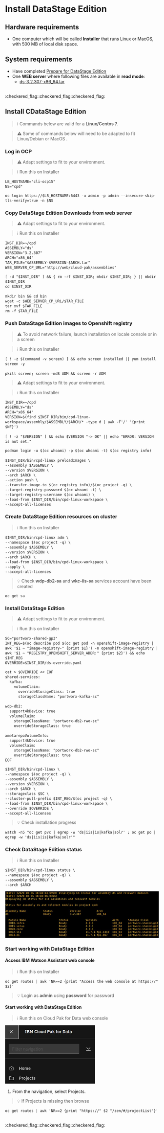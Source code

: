 # Install DataStage Edition

## Hardware requirements

-  One computer which will be called **Installer** that runs Linux or MacOS, with 500 MB of local disk space.

## System requirements

- Have completed  [Prepare for DataStage Edition](https://github.com/bpshparis/sandbox/blob/master/Prepare-for-DataStage-Edition.md#prepare-for-datastage-edition)
- One **WEB server** where following files are available in **read mode**:
  - [ds-3.2.307-x86_64.tar](https://github.com/bpshparis/sandbox/blob/master/Prepare-for-DataStage-Edition.md#save-datastage-edition-downloads-to-web-server)

<br>
:checkered_flag::checkered_flag::checkered_flag:
<br>

## Install CDataStage Edition

> :information_source: Commands below are valid for a **Linux/Centos 7**.

> :warning: Some of commands below will need to be adapted to fit Linux/Debian or MacOS .

### Log in OCP

> :warning: Adapt settings to fit to your environment.

> :information_source: Run this on Installer 

```
LB_HOSTNAME="cli-ocp15"
NS="cpd"
```

```
oc login https://$LB_HOSTNAME:6443 -u admin -p admin --insecure-skip-tls-verify=true -n $NS
```

### Copy DataStage Edition Downloads from web server

> :warning: Adapt settings to fit to your environment.

> :information_source: Run this on Installer 

```
INST_DIR=~/cpd
ASSEMBLY="ds"
VERSION="3.2.307"
ARCH="x86_64"
TAR_FILE="$ASSEMBLY-$VERSION-$ARCH.tar"
WEB_SERVER_CP_URL="http://web/cloud-pak/assemblies"
```

```
[ -d "$INST_DIR" ] && { rm -rf $INST_DIR; mkdir $INST_DIR; } || mkdir $INST_DIR
cd $INST_DIR

mkdir bin && cd bin
wget -c $WEB_SERVER_CP_URL/$TAR_FILE
tar xvf $TAR_FILE
rm -f $TAR_FILE
```

### Push DataStage Edition images to Openshift registry

> :warning: To avoid network failure, launch installation on locale console or in a screen

> :information_source: Run this on Installer

```
[ ! -z $(command -v screen) ] && echo screen installed || yum install screen -y

pkill screen; screen -mdS ADM && screen -r ADM
```

> :warning: Adapt settings to fit to your environment.

> :information_source: Run this on Installer

```
INST_DIR=~/cpd
ASSEMBLY="ds"
ARCH="x86_64"
VERSION=$(find $INST_DIR/bin/cpd-linux-workspace/assembly/$ASSEMBLY/$ARCH/* -type d | awk -F'/' '{print $NF}')

[ ! -z "$VERSION" ] && echo $VERSION "-> OK" || echo "ERROR: VERSION is not set."
```

```
podman login -u $(oc whoami) -p $(oc whoami -t) $(oc registry info)

$INST_DIR/bin/cpd-linux preloadImages \
--assembly $ASSEMBLY \
--version $VERSION \
--arch $ARCH \
--action push \
--transfer-image-to $(oc registry info)/$(oc project -q) \
--target-registry-password $(oc whoami -t) \
--target-registry-username $(oc whoami) \
--load-from $INST_DIR/bin/cpd-linux-workspace \
--accept-all-licenses
```


### Create DataStage Edition resources on cluster

> :information_source: Run this on Installer

```
$INST_DIR/bin/cpd-linux adm \
--namespace $(oc project -q) \
--assembly $ASSEMBLY \
--version $VERSION \
--arch $ARCH \
--load-from $INST_DIR/bin/cpd-linux-workspace \
--apply \
--accept-all-licenses
```

>:bulb: Check **wdp-db2-sa** and **wkc-iis-sa** services account have been created

```
oc get sa
```


### Install DataStage Edition

> :warning: Adapt settings to fit to your environment.

> :information_source: Run this on Installer

```
SC="portworx-shared-gp3"
INT_REG=$(oc describe pod $(oc get pod -n openshift-image-registry | awk '$1 ~ "image-registry-" {print $1}') -n openshift-image-registry | awk '$1 ~ "REGISTRY_OPENSHIFT_SERVER_ADDR:" {print $2}') && echo $INT_REG
OVERRIDE=$INST_DIR/ds-override.yaml
```

```
cat > $OVERRIDE << EOF
shared-services:
  kafka:
    volumeClaim:
      overrideStorageClass: true
      storageClassName: "portworx-kafka-sc"

wdp-db2:
  support4kDevice: true
  volumeClaim:
    storageClassName: "portworx-db2-rwo-sc"
    overrideStorageClass: true

xmetarepoVolumeInfo:
  support4kDevice: true
  volumeClaim:
    storageClassName: "portworx-db2-rwo-sc"
    overrideStorageClass: true
EOF
```

```
$INST_DIR/bin/cpd-linux \
--namespace $(oc project -q) \
--assembly $ASSEMBLY \
--version $VERSION \
--arch $ARCH \
--storageclass $SC \
--cluster-pull-prefix $INT_REG/$(oc project -q) \
--load-from $INST_DIR/bin/cpd-linux-workspace \
--override $OVERRIDE \
--accept-all-licenses

```

> :bulb: Check installation progress

```
watch -n5 "oc get pvc | egrep -w 'ds|iis|is|kafka|solr' ; oc get po | egrep -w 'ds|iis|is|kafka|solr'"
```


### Check DataStage Edition status

> :information_source: Run this on Installer

```
$INST_DIR/bin/cpd-linux status \
--namespace $(oc project -q) \
--assembly $ASSEMBLY \
--arch $ARCH
```

![](img/ds-ready.jpg)


### Start working with DataStage Edition

#### Access IBM Watson Assistant web console

> :information_source: Run this on Installer

```
oc get routes | awk 'NR==2 {print "Access the web console at https://" $2}'
```

> :bulb: Login as **admin** using **password** for password 


#### Start working with DataStage Edition

> :information_source: Run this on Cloud Pak for Data web console

![](img/projects.jpg)

1.   From the navigation, select Projects.     

> :bulb: If Projects is missing then browse

```
oc get routes | awk 'NR==2 {print "https://" $2 "/zen/#/projectList"}'
```

<br>
:checkered_flag::checkered_flag::checkered_flag:
<br>

